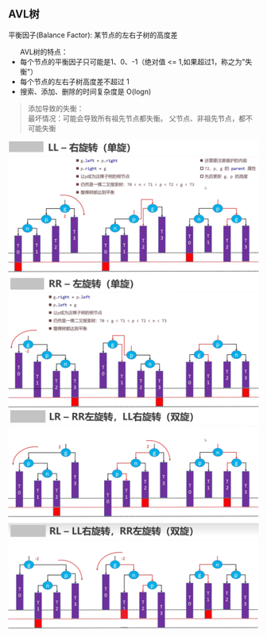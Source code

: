 ## AVL树
平衡因子(Balance Factor): 某节点的左右子树的高度差<br>
<ul>
AVL树的特点：
<li>每个节点的平衡因子只可能是1、0、-1（绝对值 <= 1,如果超过1，称之为"失衡"）</li>
<li>每个节点的左右子树高度差不超过 1</li>
<li>搜索、添加、删除的时间复杂度是 O(logn)</li>
</ul>

> 添加导致的失衡：<br>
> 最坏情况：可能会导致所有祖先节点都失衡。
> 父节点、非祖先节点，都不可能失衡

![](../img/LL.png)
![](../img/RR.png)
![](../img/LR.png)
![](../img/RL.png)